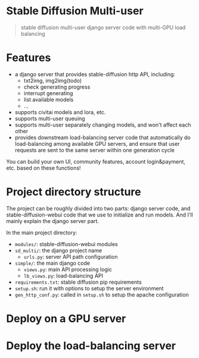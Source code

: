 # Stable Diffusion Multi-user
> stable diffusion multi-user django server code with multi-GPU load balancing 

# Features

- a django server that provides stable-diffusion http API, including:
    - txt2img, img2img(todo)
    - check generating progress
    - interrupt generating
    - list available models
    - ...
- supports civitai models and lora, etc.
- supports multi-user queuing
- supports multi-user separately changing models, and won't affect each other
- provides downstream load-balancing server code that automatically do load-balancing among available GPU servers, and ensure that user requests are sent to the same server within one generation cycle

You can build your own UI, community features, account login&payment, etc. based on these functions!

# Project directory structure

The project can be roughly divided into two parts: django server code, and stable-diffusion-webui code that we use to initialize and run models. And I'll mainly explain the django server part.

In the main project directory:

- `modules/`: stable-diffusion-webui modules
- `sd_multi/`: the django project name
    - `urls.py`: server API path configuration
- `simple/`: the main django code
    - `views.py`: main API processing logic
    - `lb_views.py`: load-balancing API
- `requirements.txt`: stable diffusion pip requirements
- `setup.sh`: run it with options to setup the server environment
- `gen_http_conf.py`: called in `setup.sh` to setup the apache configuration

# Deploy on a GPU server

# Deploy the load-balancing server